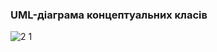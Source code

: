 ### UML-діаграма концептуальних класів

![2 1](https://github.com/oleksandrblazhko/ai-211-amitsi/assets/101993484/fde053b1-e718-4398-974d-13182cf334d7)

